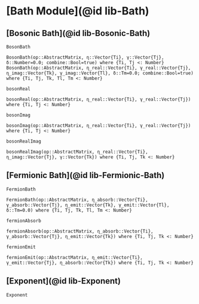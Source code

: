 # [Bath Module](@id lib-Bath)

## [Bosonic Bath](@id lib-Bosonic-Bath)
```@docs
BosonBath
```

```@docs
BosonBath(op::AbstractMatrix, η::Vector{Ti}, γ::Vector{Tj}, δ::Number=0.0; combine::Bool=true) where {Ti, Tj <: Number}
BosonBath(op::AbstractMatrix, η_real::Vector{Ti}, γ_real::Vector{Tj}, η_imag::Vector{Tk}, γ_imag::Vector{Tl}, δ::Tm=0.0; combine::Bool=true) where {Ti, Tj, Tk, Tl, Tm <: Number}
```

```@docs
bosonReal
```

```@docs
bosonReal(op::AbstractMatrix, η_real::Vector{Ti}, γ_real::Vector{Tj}) where {Ti, Tj <: Number}
```

```@docs
bosonImag
```

```@docs
bosonImag(op::AbstractMatrix, η_real::Vector{Ti}, γ_real::Vector{Tj}) where {Ti, Tj <: Number}
```

```@docs
bosonRealImag
```

```@docs
bosonRealImag(op::AbstractMatrix, η_real::Vector{Ti}, η_imag::Vector{Tj}, γ::Vector{Tk}) where {Ti, Tj, Tk <: Number}
```

## [Fermionic Bath](@id lib-Fermionic-Bath)
```@docs
FermionBath
```

```@docs
FermionBath(op::AbstractMatrix, η_absorb::Vector{Ti}, γ_absorb::Vector{Tj}, η_emit::Vector{Tk}, γ_emit::Vector{Tl}, δ::Tm=0.0) where {Ti, Tj, Tk, Tl, Tm <: Number}
```

```@docs
fermionAbsorb
```

```@docs
fermionAbsorb(op::AbstractMatrix, η_absorb::Vector{Ti}, γ_absorb::Vector{Tj}, η_emit::Vector{Tk}) where {Ti, Tj, Tk <: Number}
```

```@docs
fermionEmit
```

```@docs
fermionEmit(op::AbstractMatrix, η_emit::Vector{Ti}, γ_emit::Vector{Tj}, η_absorb::Vector{Tk}) where {Ti, Tj, Tk <: Number}
```

## [Exponent](@id lib-Exponent)
```@docs
Exponent
```